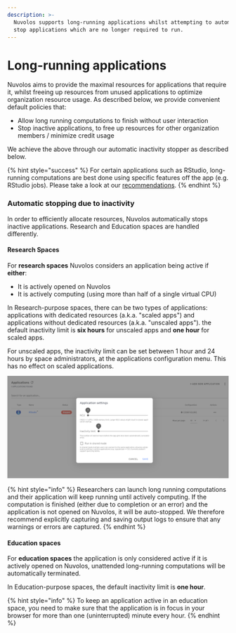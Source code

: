 ```yaml
---
description: >-
  Nuvolos supports long-running applications whilst attempting to automatically
  stop applications which are no longer required to run.
---
```


# Long-running applications

Nuvolos aims to provide the maximal resources for applications that require it, whilst freeing up resources from unused applications to optimize organization resource usage. As described below, we provide convenient default policies that:

* Allow long running computations to finish without user interaction
* Stop inactive applications, to free up resources for other organization members / minimize credit usage

We achieve the above through our automatic inactivity stopper as described below.

{% hint style="success" %}
For certain applications such as RStudio, long-running computations are best done using specific features off the app (e.g. RStudio jobs). Please take a look at our [recommendations](../../research/hpc-interactive.md#application-specific-notes).
{% endhint %}

### Automatic stopping due to inactivity

In order to efficiently allocate resources, Nuvolos automatically stops inactive applications. Research and Education spaces are handled differently.

#### Research Spaces

For **research spaces** Nuvolos considers an application being active if **either**:&#x20;

* It is actively opened on Nuvolos
* It is actively computing (using more than half of a single virtual CPU)

In Research-purpose spaces, there can be two types of applications: applications with dedicated resources (a.k.a. "scaled apps") and applications without dedicated resources (a.k.a.  "unscaled apps"). the default inactivity limit is **six hours** for unscaled apps and **one hour** for scaled apps.&#x20;

For unscaled apps, the inactivity limit can be set between 1 hour and 24 hours by space administrators, at the applications configuration menu. This has no effect on scaled applications.

![](<../../.gitbook/assets/image (16).png>)

{% hint style="info" %}
Researchers can launch long running computations and their application will keep running until actively computing. If the computation is finished (either due to completion or an error) and the application is not opened on Nuvolos, it will be auto-stopped. We therefore recommend explicitly capturing and saving output logs to ensure that any warnings or errors are captured.
{% endhint %}

#### Education spaces

For **education spaces** the application is only considered active if it is actively opened on Nuvolos, unattended long-running computations will be automatically terminated.

In Education-purpose spaces, the default inactivity limit is **one hour**.

{% hint style="info" %}
To keep an application active in an education space, you need to make sure that the application is in focus in your browser for more than one (uninterrupted) minute every hour.
{% endhint %}

